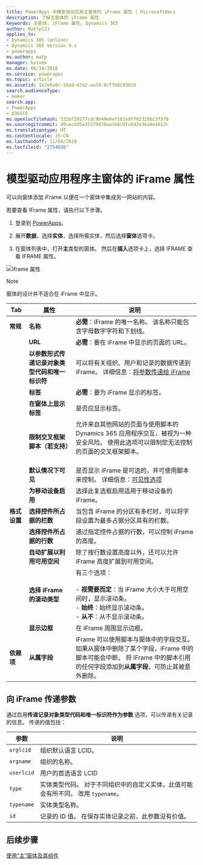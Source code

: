 ```yaml
---
title: PowerApps 中模型驱动应用主窗体的 iFrame 属性 | MicrosoftDocs
description: 了解主窗体的 iFrame 属性
Keywords: 主窗体; iFrame 属性; Dynamics 365
author: Mattp123
applies_to:
- Dynamics 365 (online)
- Dynamics 365 Version 9.x
- powerapps
ms.author: matp
manager: kvivek
ms.date: 06/18/2018
ms.service: powerapps
ms.topic: article
ms.assetid: 1b7e6a0c-18a9-47e2-aa7d-0cffb8c93b19
search.audienceType:
- maker
search.app:
- PowerApps
- D365CE
ms.openlocfilehash: 532b720277cdc9649e8ef161e9ff623298c5f570
ms.sourcegitcommit: d9cecdd5a35279d78aa1b6c9fc642e36a4e4612c
ms.translationtype: HT
ms.contentlocale: zh-CN
ms.lasthandoff: 11/04/2019
ms.locfileid: "2754026"
---
```

# <a name="iframe-properties-for-model-driven-app-main-forms"></a>模型驱动应用程序主窗体的 iFrame 属性

可以向窗体添加 iFrame 以便在一个窗体中集成另一网站的内容。 

若要查看 IFrame 属性，请执行以下步骤。

1.  登录到 [PowerApps](https://make.powerapps.com/?utm_source=padocs&utm_medium=linkinadoc&utm_campaign=referralsfromdoc)。

2.  展开**数据**，选择**实体**，选择所需实体，然后选择**窗体**选项卡。 

3. 在窗体列表中，打开**主**类型的窗体。 然后在**插入**选项卡上，选择 IFRAME 查看 IFRAME 属性。

![iframe 属性](media/iframe-properties.png)


> [!NOTE]
> 窗体的设计并不适合在 iFrame 中显示。  
  
|Tab|属性|说明|  
|---------|--------------|-----------------|  
|**常规**|**名称**|**必需**：iFrame 的唯一名称。 该名称只能包含字母数字字符和下划线。|  
||**URL**|**必需**：要在 iFrame 中显示的页面的 URL。|  
||**以参数形式传递记录对象类型代码和唯一标识符**|可以将有关组织、用户和记录的数据传递到 iFrame。 详细信息：[将参数传递给 iFrame](#pass-parameters-to-iframes) |  
||**标签**|**必需**：要为 iFrame 显示的标签。|  
||**在窗体上显示标签**|是否应显示标签。|  
||**限制交叉框架脚本（若支持）**|允许来自其他网站的页面与使用脚本的 Dynamics 365 应用程序交互，被视为一种安全风险。 使用此选项可以限制您无法控制的页面的交叉框架脚本。<br /><br />|  
||**默认情况下可见**|是否显示 iFrame 是可选的，并可使用脚本来控制。 详细信息：[可见性选项](visibility-options-legacy.md)|
||**为移动设备启用**|选择此复选框启用适用于移动设备的 iFrame。|  
|**格式设置**|**选择控件所占据的栏数**|当包含 iFrame 的分区有多栏时，可以将字段设置为最多占据分区具有的栏数。|  
||**选择控件所占据的行数**|通过指定控件占据的行数，可以控制 iFrame 的高度。|  
||**自动扩展以利用可用空间**|除了按行数设置高度以外，还可以允许 iFrame 高度扩展到可用空间。|  
||**选择 iFrame 的滚动类型**|有三个选项：<br /><br /> - **视需要而定**：当 iFrame 大小大于可用空间时，显示滚动条。<br />- **始终**：始终显示滚动条。<br />- **从不**：从不显示滚动条。|  
||**显示边框**|在 iFrame 周围显示边框。|  
|**依赖项**|**从属字段**|iFrame 可以使用脚本与窗体中的字段交互。 如果从窗体中删除了某个字段，iFrame 中的脚本可能会中断。 将 iFrame 中的脚本引用的任何字段添加到**从属字段**，可防止其被意外删除。|  
  
## <a name="pass-parameters-to-iframes"></a> 向 iFrame 传递参数  
 通过启用**传递记录对象类型代码和唯一标识符作为参数** 选项，可以传递有关记录的信息。 传递的值包括：  
  
|参数|说明|  
|---------------|-----------------|  
|`orglcid`|组织默认语言 LCID。|  
|`orgname`|组织的名称。|  
|`userlcid`|用户的首选语言 LCID|  
|`type`|实体类型代码。 对于不同组织中的自定义实体，此值可能会有所不同。 改用 `typename`。|  
|`typename`|实体类型名称。|  
|`id`|记录的 ID 值。 在保存实体记录之前，此参数没有价值。|  

## <a name="next-steps"></a>后续步骤

[使用“主”窗体及其组件](use-main-form-and-components.md)

